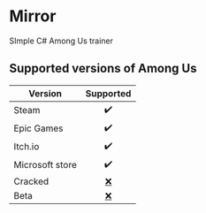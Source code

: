 # Mirror
SImple C# Among Us trainer

## Supported versions of Among Us
| Version         | Supported  |
|-----------------|:------------:|
| Steam           |      ✔️     |
| Epic Games      |      ✔️     |
| Itch.io         |      ✔️     |
| Microsoft store |      ✔️     |
| Cracked         |     [❌](https://tryitands.ee/)    |
| Beta            |     [❌](https://tryitands.ee/)    |

